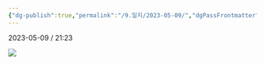 ```yaml
---
{"dg-publish":true,"permalink":"/9.일지/2023-05-09/","dgPassFrontmatter":true}
---
```



2023-05-09 / 21:23

![](https://i.imgur.com/pT5YTsx.png)
